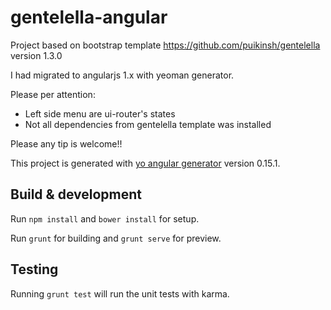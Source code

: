 # gentelella-angular

Project based on bootstrap template 
https://github.com/puikinsh/gentelella
version 1.3.0

I had migrated to angularjs 1.x with yeoman generator.

Please per attention:
 - Left side menu are ui-router's states
 - Not all dependencies from gentelella template was installed

Please any tip is welcome!!

This project is generated with [yo angular generator](https://github.com/yeoman/generator-angular)
version 0.15.1.

## Build & development

Run `npm install` and `bower install` for setup.

Run `grunt` for building and `grunt serve` for preview.

## Testing

Running `grunt test` will run the unit tests with karma.
